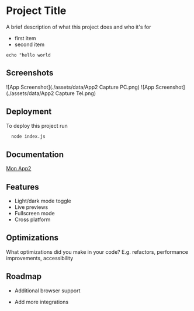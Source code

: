 
# Project Title

A brief description of what this project does and who it's for

- first item
- second item

```echo "hello world```



## Screenshots

![App Screenshot](./assets/data/App2 Capture PC.png)
![App Screenshot](./assets/data/App2 Capture Tel.png)


## Deployment

To deploy this project run

```bash
  node index.js
```


## Documentation

[Mon App2](https://github.com/Ben76140/App2)


## Features

- Light/dark mode toggle
- Live previews
- Fullscreen mode
- Cross platform


## Optimizations

What optimizations did you make in your code? E.g. refactors, performance improvements, accessibility


## Roadmap

- Additional browser support

- Add more integrations

